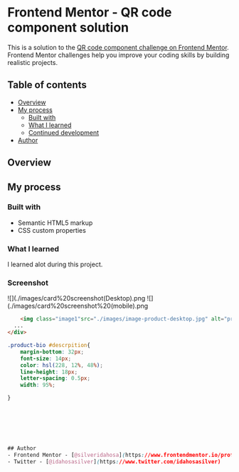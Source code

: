 # Frontend Mentor - QR code component solution

This is a solution to the [QR code component challenge on Frontend Mentor](https://www.frontendmentor.io/challenges/qr-code-component-iux_sIO_H). Frontend Mentor challenges help you improve your coding skills by building realistic projects. 

## Table of contents

- [Overview](#overview)
- [My process](#my-process)
  - [Built with](#built-with)
  - [What I learned](#what-i-learned)
  - [Continued development](#continued-development)
- [Author](#author)

## Overview

### 
## My process

### Built with

- Semantic HTML5 markup
- CSS custom properties

### What I learned
I learned alot during this project. 

### Screenshot

![](./images/card%20screenshot(Desktop).png
![](./images/card%20screenshot%20(mobile).png

```html
    <img class="image1"src="./images/image-product-desktop.jpg" alt="product image"/>
  ...
</div>
```
```css
.product-bio #descrpition{
    margin-bottom: 32px;
    font-size: 14px;
    color: hsl(228, 12%, 48%);
    line-height: 18px;
    letter-spacing: 0.5px;
    width: 95%;

}







## Author
- Frontend Mentor - [@silveridahosa](https://www.frontendmentor.io/profile/silveridahosa)
- Twitter - [@idahosasilver](https://www.twitter.com/idahosasilver)

